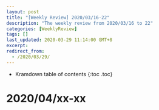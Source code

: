 ```yaml
---
layout: post
title: "[Weekly Review] 2020/03/16-22"
description: "The weekly review from 2020/03/16 to 22"
categories: [WeeklyReview]
tags: []
last_updated: 2020-03-29 11:14:00 GMT+8
excerpt: 
redirect_from:
  - /2020/03/29/
---
```


* Kramdown table of contents
{:toc .toc}
# 2020/04/xx-xx
